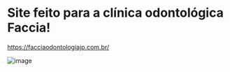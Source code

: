# Site feito para a clínica odontológica Faccia!
https://facciaodontologiajp.com.br/

![image](https://user-images.githubusercontent.com/115193826/223821431-468dffb2-5404-4356-a3fd-509e97de5d0d.png)


